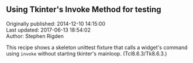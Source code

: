 ## Using Tkinter's Invoke Method for testing  
Originally published: 2014-12-10 14:15:00  
Last updated: 2017-06-13 18:54:02  
Author: Stephen Rigden  
  
This recipe shows a skeleton unittest fixture that calls a widget's command using `invoke` without starting tkinter's mainloop. (Tcl8.6.3/Tk8.6.3.)